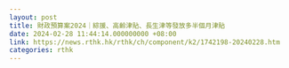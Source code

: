 ```yaml
---
layout: post
title: 財政預算案2024｜綜援、高齡津貼、長生津等發放多半個月津貼
date: 2024-02-28 11:44:14.000000000 +08:00
link: https://news.rthk.hk/rthk/ch/component/k2/1742198-20240228.htm
categories: rthk
---
```



